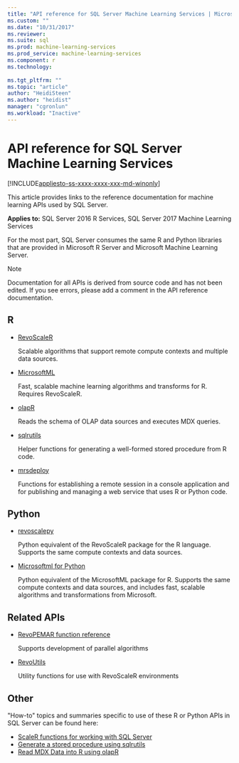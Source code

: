 ```yaml
---
title: "API reference for SQL Server Machine Learning Services | Microsoft Docs"
ms.custom: ""
ms.date: "10/31/2017"
ms.reviewer: 
ms.suite: sql
ms.prod: machine-learning-services
ms.prod_service: machine-learning-services
ms.component: r
ms.technology: 
  
ms.tgt_pltfrm: ""
ms.topic: "article"
author: "HeidiSteen"
ms.author: "heidist"
manager: "cgronlun"
ms.workload: "Inactive"
---
```


# API reference for SQL Server Machine Learning Services
[!INCLUDE[appliesto-ss-xxxx-xxxx-xxx-md-winonly](../../includes/appliesto-ss-xxxx-xxxx-xxx-md-winonly.md)]

This article provides links to the reference documentation for machine learning APIs used by SQL Server.

**Applies to:** SQL Server 2016 R Services, SQL Server 2017 Machine Learning Services

For the most part, SQL Server consumes the same R and Python libraries that are provided in Microsoft R Server and Microsoft Machine Learning Server. 

> [!NOTE]
> Documentation for all APIs is derived from source code and has not been edited. If you see errors, please add a comment in the API reference documentation. 

## R

+ [RevoScaleR](https://docs.microsoft.com/machine-learning-server/r-reference/revoscaler/revoscaler)

    Scalable algorithms that support remote compute contexts and multiple data sources.

+ [MicrosoftML](https://docs.microsoft.com/machine-learning-serverr-reference/microsoftml/microsoftml-package)

    Fast, scalable machine learning algorithms and transforms for R. Requires RevoScaleR.

+ [olapR](https://docs.microsoft.com/machine-learning-server/r-reference/olapr/olapr)

   Reads the schema of OLAP data sources and executes MDX queries.

+ [sqlrutils](https://docs.microsoft.com/machine-learning-server/r-reference/sqlrutils/sqlrutils)

    Helper functions for generating a well-formed stored procedure from R code.

+ [mrsdeploy](https://docs.microsoft.com/machine-learning-server/r-reference/mrsdeploy/mrsdeploy-package)

   Functions for establishing a remote session in a console application and for publishing and managing a web service that uses R or Python code.

## Python

+ [revoscalepy](https://docs.microsoft.com/machine-learning-server/python-reference/revoscalepy/revoscalepy-package)

    Python equivalent of the RevoScaleR package for the R language. Supports the same compute contexts and data sources.

+ [Microsoftml for Python](https://docs.microsoft.com/machine-learning-server/python-reference/microsoftml/microsoftml-package)

    Python equivalent of the MicrosoftML package for R. Supports the same compute contexts and data sources, and includes fast, scalable algorithms and transformations from Microsoft. 

## Related APIs

+ [RevoPEMAR function reference](https://docs.microsoft.com/machine-learning-server/r-reference/revopemar/pemar)

    Supports development of parallel algorithms

+ [RevoUtils](https://docs.microsoft.com/machine-learning-server/r-reference/revoutils/revoutils)

    Utility functions for use with RevoScaleR environments

## Other

"How-to" topics and summaries specific to use of these R or Python APIs in SQL Server can be found here:

+ [ScaleR functions for working with SQL Server](scaler-functions-for-working-with-sql-server-data.md)
+ [Generate a stored procedure using sqlrutils](generating-an-r-stored-procedure-for-r-code-using-the-sqlrutils-package.md)
+ [Read MDX Data into R using olapR](how-to-create-mdx-queries-using-olapr.md)
